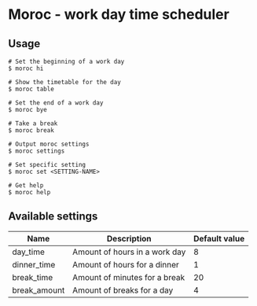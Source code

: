# Moroc - work day time scheduler

## Usage

```shell
# Set the beginning of a work day
$ moroc hi

# Show the timetable for the day
$ moroc table

# Set the end of a work day
$ moroc bye

# Take a break
$ moroc break

# Output moroc settings
$ moroc settings

# Set specific setting
$ moroc set <SETTING-NAME>

# Get help
$ moroc help
```

## Available settings

| Name | Description | Default value |
| ---- | ----------- | ------------- |
| day\_time | Amount of hours in a work day | 8 |
| dinner\_time | Amount of hours for a dinner | 1 |
| break\_time | Amount of minutes for a break | 20 |
| break\_amount | Amount of breaks for a day | 4 |
